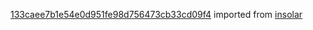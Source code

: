 [133caee7b1e54e0d951fe98d756473cb33cd09f4](https://github.com/insolar/insolar/commit/133caee7b1e54e0d951fe98d756473cb33cd09f4) imported from [insolar](https://github.com/insolar/insolar)
